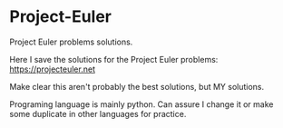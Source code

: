 # Project-Euler
Project Euler problems solutions.

Here I save the solutions for the Project Euler problems: https://projecteuler.net

Make clear this aren't probably the best solutions, but MY solutions.

Programing language is mainly python. Can assure I change it or make some duplicate in other languages for practice.
